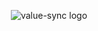 <p align="center">
	<img
		title="value-sync logo"
		src="http://malyutinegor.github.io/value-sync/1.svg">
</p>
